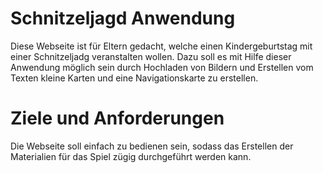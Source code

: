 # Schnitzeljagd Anwendung 

Diese Webseite ist für Eltern gedacht, welche einen Kindergeburtstag mit einer Schnitzeljadg veranstalten wollen. Dazu soll es mit Hilfe dieser Anwendung möglich sein durch Hochladen von Bildern und 
Erstellen vom Texten kleine Karten und eine Navigationskarte zu erstellen. 

# Ziele und Anforderungen

Die Webseite soll einfach zu bedienen sein, sodass das Erstellen der Materialien für das Spiel zügig durchgeführt werden kann. 